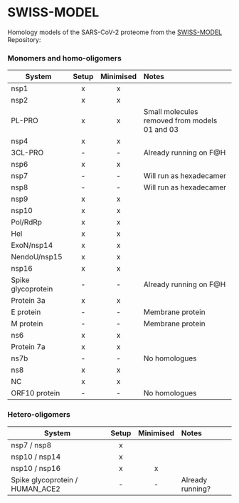 # SWISS-MODEL

Homology models of the SARS-CoV-2 proteome from the [SWISS-MODEL](https://swissmodel.expasy.org/repository/species/2697049) Repository:

### Monomers and homo-oligomers

| System        | Setup           | Minimised  | Notes     |
| ------------- |:---------------:|:----------:|:----------|
| nsp1          | x | x |   |
| nsp2          | x | x |   |
| PL-PRO        | x | x | Small molecules removed from models 01 and 03  |
| nsp4          | x | x |   |
| 3CL-PRO       | - | - | Already running on F@H |
| nsp6          | x | x |   |
| nsp7          | - | - | Will run as hexadecamer |
| nsp8          | - | - | Will run as hexadecamer  |
| nsp9          | x | x |   |
| nsp10         | x | x |   |
| Pol/RdRp      | x | x |   |
| Hel           | x | x |   |
| ExoN/nsp14    | x | x |   |
| NendoU/nsp15  | x | x |   |
| nsp16         | x | x |   |
| Spike glycoprotein         | - | -  | Already running on F@H  |
| Protein 3a    | x | x |   |
| E protein     | - | - | Membrane protein  |
| M protein     | - | - | Membrane protein  |
| ns6     | x | x | | 
| Protein 7a     | x | x | | 
| ns7b     | - | -  | No homologues | 
| ns8     | x  | x | | 
| NC      | x | x | | 
| ORF10 protein     | - | - | No homologues | 

### Hetero-oligomers

| System        | Setup           | Minimised  | Notes     |
| ------------- |:---------------:|:----------:|:----------|
| nsp7 / nsp8   | x |   |   |
| nsp10 / nsp14 | x |   |   |
| nsp10 / nsp16 | x | x |   |
| Spike glycoprotein / HUMAN_ACE2 | - | - | Already running? |
